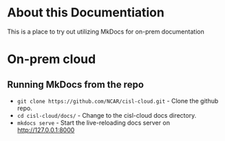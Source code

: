 # About this Documentiation
This is a place to try out utilizing MkDocs for on-prem documentation

# On-prem cloud

## Running MkDocs from the repo

* `git clone https://github.com/NCAR/cisl-cloud.git` - Clone the github repo.
* `cd cisl-cloud/docs/` - Change to the cisl-cloud docs directory.
* `mkdocs serve` - Start the live-reloading docs server on http://127.0.0.1:8000